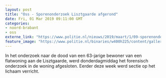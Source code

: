 ```yaml
---
layout: post
title: "Oss - Sporenonderzoek Lisztgaarde afgerond"
date: Fri, 01 Mar 2019 09:11:00 GMT
categories: 
- noord-brabant 
- oss 
externe_link: "https://www.politie.nl/nieuws/2019/maart/1/09-sporenonderzoek-lisztgaarde-afgerond.html"
feature_image: "https://www.politie.nl/binaries/w400h225/content/gallery/politie/stockfotos/opsporing-recherche/forensisch-onderzoeker-met-masker.jpg"
---
```


In het onderzoek naar de dood van een 63-jarige bewoner van een flatwoning aan de Lisztgaarde, werd donderdagmiddag het forensisch onderzoek in de woning afgesloten. Eerder deze week werd sectie op het lichaam verricht.
